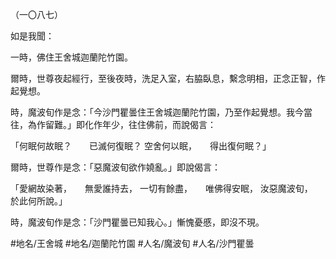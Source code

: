 （一〇八七）

如是我聞：

一時，佛住王舍城迦蘭陀竹園。

爾時，世尊夜起經行，至後夜時，洗足入室，右脇臥息，繫念明相，正念正智，作起覺想。

時，魔波旬作是念：「今沙門瞿曇住王舍城迦蘭陀竹園，乃至作起覺想。我今當往，為作留難。」即化作年少，往住佛前，而說偈言：

「何眠何故眠？　　已滅何復眠？
空舍何以眠，　　得出復何眠？」

爾時，世尊作是念：「惡魔波旬欲作嬈亂。」即說偈言：

「愛網故染著，　　無愛誰持去，
一切有餘盡，　　唯佛得安眠，
汝惡魔波旬，　　於此何所說。」

時，魔波旬作是念：「沙門瞿曇已知我心。」慚愧憂慼，即沒不現。

#地名/王舍城
#地名/迦蘭陀竹園
#人名/魔波旬
#人名/沙門瞿曇
